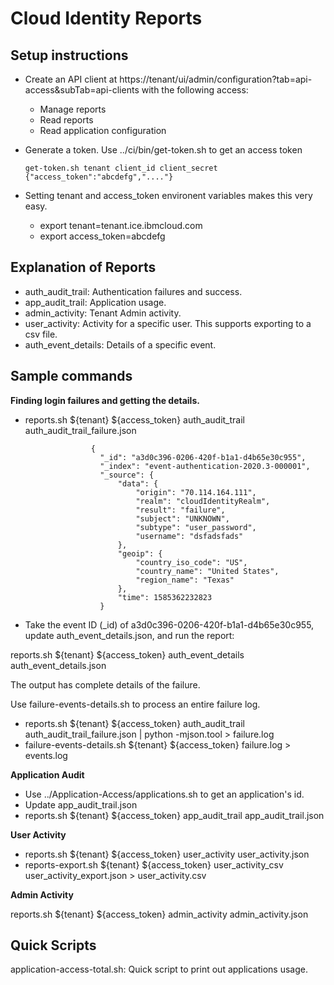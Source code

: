# Cloud Identity Reports

## Setup instructions

* Create an API client at https://tenant/ui/admin/configuration?tab=api-access&subTab=api-clients with the following access:
   * Manage reports
   * Read reports
   * Read application configuration
* Generate a token.  Use ../ci/bin/get-token.sh to get an access token

      get-token.sh tenant client_id client_secret
      {"access_token":"abcdefg","...."}

* Setting tenant and access_token environent variables makes this very easy.
  * export tenant=tenant.ice.ibmcloud.com
  * export access_token=abcdefg

## Explanation of Reports
* auth_audit_trail: Authentication failures and success.
* app_audit_trail: Application usage.
* admin_activity: Tenant Admin activity.
* user_activity: Activity for a specific user.  This supports exporting to a csv file.
* auth_event_details: Details of a specific event.

## Sample commands

**Finding login failures and getting the details.**

* reports.sh ${tenant} ${access_token} auth_audit_trail auth_audit_trail_failure.json

```
                  {
                    "_id": "a3d0c396-0206-420f-b1a1-d4b65e30c955",
                    "_index": "event-authentication-2020.3-000001",
                    "_source": {
                        "data": {
                            "origin": "70.114.164.111",
                            "realm": "cloudIdentityRealm",
                            "result": "failure",
                            "subject": "UNKNOWN",
                            "subtype": "user_password",
                            "username": "dsfadsfads"
                        },
                        "geoip": {
                            "country_iso_code": "US",
                            "country_name": "United States",
                            "region_name": "Texas"
                        },
                        "time": 1585362232823
                    }
```                 
                    
* Take the event ID (_id) of a3d0c396-0206-420f-b1a1-d4b65e30c955, update auth_event_details.json, and run the report:

reports.sh ${tenant} ${access_token} auth_event_details auth_event_details.json

The output has complete details of the failure.

Use failure-events-details.sh to process an entire failure log.
* reports.sh ${tenant} ${access_token} auth_audit_trail auth_audit_trail_failure.json | python -mjson.tool > failure.log
* failure-events-details.sh ${tenant} ${access_token} failure.log > events.log

**Application Audit**

* Use ../Application-Access/applications.sh to get an application's id.
* Update app_audit_trail.json
* reports.sh ${tenant} ${access_token} app_audit_trail app_audit_trail.json

**User Activity**

* reports.sh ${tenant} ${access_token} user_activity user_activity.json
* reports-export.sh ${tenant} ${access_token} user_activity_csv user_activity_export.json  > user_activity.csv

**Admin Activity**

reports.sh ${tenant} ${access_token} admin_activity admin_activity.json

## Quick Scripts

application-access-total.sh: Quick script to print out applications usage.
